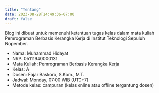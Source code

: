 ```yaml
---
title: "Tentang"
date: 2023-08-28T14:49:36+07:00
draft: false
---
```


Blog ini dibuat untuk memenuhi ketentuan tugas kelas dalam mata kuliah Pemrograman Berbasis Kerangka Kerja di Institut Teknologi Sepuluh Nopember.

- Nama: Muhammad Hidayat
- NRP: 05111940000131
- Mata Kuliah: Pemrograman Berbasis Kerangka Kerja
- Kelas: A
- Dosen: Fajar Baskoro, S.Kom., M.T.
- Jadwal: Monday, 07:00 WIB (UTC+7)
- Metode kelas: campuran (kelas online atau offline tergantung dosen)
